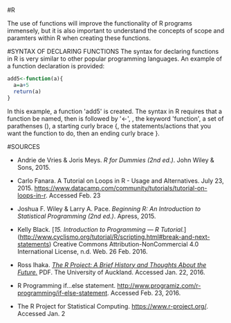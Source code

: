 #R

The use of functions will improve the functionality of R programs immensely, but it is also important to understand the concepts of scope and paramters within R when creating these functions.

#SYNTAX OF DECLARING FUNCTIONS
The syntax for declaring functions in R is very similar to other popular programming languages. An example of a function declaration is provided:
```R
add5<-function(a){
  a=a+5
  return(a)
}
```
In this example, a function 'add5' is created. The syntax in R requires that a function be named, then is followed by '<-', , the keyword 'function', a set of parathenses (), a starting curly brace {, the statements/actions that you want the function to do, then an ending curly brace }.



#SOURCES
* Andrie de Vries & Joris Meys. *R for Dummies (2nd ed.)*. John Wiley & Sons, 2015. 

* Carlo Fanara. A Tutorial on Loops in R - Usage and Alternatives. July 23, 2015.  https://www.datacamp.com/community/tutorials/tutorial-on-loops-in-r. Accessed Feb. 23

* Joshua F. Wiley & Larry A. Pace. *Beginning R: An Introduction to Statistical Programming (2nd ed.)*. Apress, 2015.

* Kelly Black. [*15. Introduction to Programming — R Tutorial.*] (http://www.cyclismo.org/tutorial/R/scripting.html#break-and-next-statements) Creative Commons Attribution-NonCommercial 4.0 International License, n.d. Web. 26 Feb. 2016. 

* Ross Ihaka. [*The R Project: A Brief History and Thoughts About the Future.*](https://www.stat.auckland.ac.nz/~ihaka/downloads/Massey.pdf) PDF. The University of Auckland. Accessed Jan. 22, 2016.

* R Programming if...else statement. http://www.programiz.com/r-programming/if-else-statement. Accessed Feb. 23, 2016.

* The R Project for Statistical Computing. https://www.r-project.org/. Accessed Jan. 2
